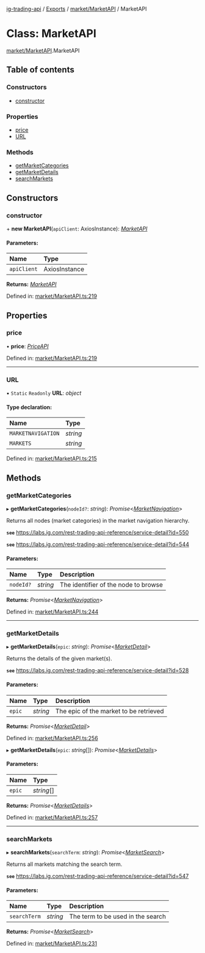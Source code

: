 [ig-trading-api](../README.md) / [Exports](../modules.md) / [market/MarketAPI](../modules/market_marketapi.md) / MarketAPI

# Class: MarketAPI

[market/MarketAPI](../modules/market_marketapi.md).MarketAPI

## Table of contents

### Constructors

- [constructor](market_marketapi.marketapi.md#constructor)

### Properties

- [price](market_marketapi.marketapi.md#price)
- [URL](market_marketapi.marketapi.md#url)

### Methods

- [getMarketCategories](market_marketapi.marketapi.md#getmarketcategories)
- [getMarketDetails](market_marketapi.marketapi.md#getmarketdetails)
- [searchMarkets](market_marketapi.marketapi.md#searchmarkets)

## Constructors

### constructor

\+ **new MarketAPI**(`apiClient`: AxiosInstance): [_MarketAPI_](market_marketapi.marketapi.md)

#### Parameters:

| Name        | Type          |
| :---------- | :------------ |
| `apiClient` | AxiosInstance |

**Returns:** [_MarketAPI_](market_marketapi.marketapi.md)

Defined in: [market/MarketAPI.ts:219](https://github.com/bennycode/ig-trading-api/blob/eb2ba64/src/market/MarketAPI.ts#L219)

## Properties

### price

• **price**: [_PriceAPI_](market_prices_priceapi.priceapi.md)

Defined in: [market/MarketAPI.ts:219](https://github.com/bennycode/ig-trading-api/blob/eb2ba64/src/market/MarketAPI.ts#L219)

---

### URL

▪ `Static` `Readonly` **URL**: _object_

#### Type declaration:

| Name               | Type     |
| :----------------- | :------- |
| `MARKETNAVIGATION` | _string_ |
| `MARKETS`          | _string_ |

Defined in: [market/MarketAPI.ts:215](https://github.com/bennycode/ig-trading-api/blob/eb2ba64/src/market/MarketAPI.ts#L215)

## Methods

### getMarketCategories

▸ **getMarketCategories**(`nodeId?`: _string_): _Promise_<[_MarketNavigation_](../interfaces/market_marketapi.marketnavigation.md)\>

Returns all nodes (market categories) in the market navigation hierarchy.

**`see`** https://labs.ig.com/rest-trading-api-reference/service-detail?id=550

**`see`** https://labs.ig.com/rest-trading-api-reference/service-detail?id=544

#### Parameters:

| Name      | Type     | Description                          |
| :-------- | :------- | :----------------------------------- |
| `nodeId?` | _string_ | The identifier of the node to browse |

**Returns:** _Promise_<[_MarketNavigation_](../interfaces/market_marketapi.marketnavigation.md)\>

Defined in: [market/MarketAPI.ts:244](https://github.com/bennycode/ig-trading-api/blob/eb2ba64/src/market/MarketAPI.ts#L244)

---

### getMarketDetails

▸ **getMarketDetails**(`epic`: _string_): _Promise_<[_MarketDetail_](../interfaces/market_marketapi.marketdetail.md)\>

Returns the details of the given market(s).

**`see`** https://labs.ig.com/rest-trading-api-reference/service-detail?id=528

#### Parameters:

| Name   | Type     | Description                            |
| :----- | :------- | :------------------------------------- |
| `epic` | _string_ | The epic of the market to be retrieved |

**Returns:** _Promise_<[_MarketDetail_](../interfaces/market_marketapi.marketdetail.md)\>

Defined in: [market/MarketAPI.ts:256](https://github.com/bennycode/ig-trading-api/blob/eb2ba64/src/market/MarketAPI.ts#L256)

▸ **getMarketDetails**(`epic`: _string_[]): _Promise_<[_MarketDetails_](../modules/market_marketapi.md#marketdetails)\>

#### Parameters:

| Name   | Type       |
| :----- | :--------- |
| `epic` | _string_[] |

**Returns:** _Promise_<[_MarketDetails_](../modules/market_marketapi.md#marketdetails)\>

Defined in: [market/MarketAPI.ts:257](https://github.com/bennycode/ig-trading-api/blob/eb2ba64/src/market/MarketAPI.ts#L257)

---

### searchMarkets

▸ **searchMarkets**(`searchTerm`: _string_): _Promise_<[_MarketSearch_](../interfaces/market_marketapi.marketsearch.md)\>

Returns all markets matching the search term.

**`see`** https://labs.ig.com/rest-trading-api-reference/service-detail?id=547

#### Parameters:

| Name         | Type     | Description                       |
| :----------- | :------- | :-------------------------------- |
| `searchTerm` | _string_ | The term to be used in the search |

**Returns:** _Promise_<[_MarketSearch_](../interfaces/market_marketapi.marketsearch.md)\>

Defined in: [market/MarketAPI.ts:231](https://github.com/bennycode/ig-trading-api/blob/eb2ba64/src/market/MarketAPI.ts#L231)

